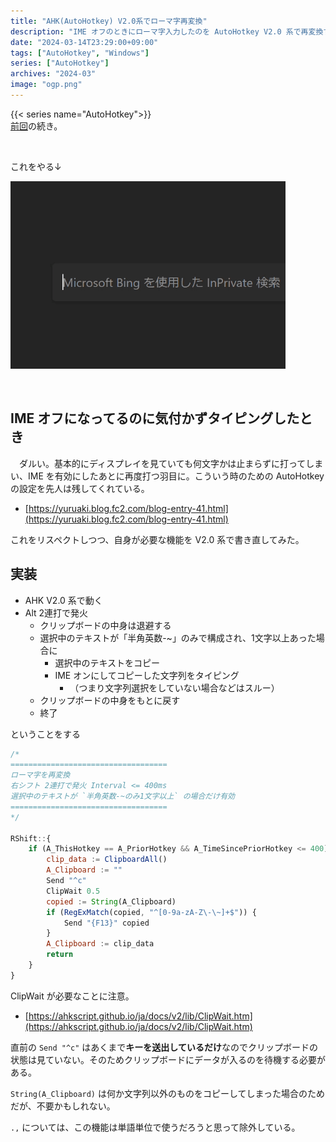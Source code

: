 ```yaml
---
title: "AHK(AutoHotkey) V2.0系でローマ字再変換"
description: "IME オフのときにローマ字入力したのを AutoHotkey V2.0 系で再変換する"
date: "2024-03-14T23:29:00+09:00"
tags: ["AutoHotkey", "Windows"]
series: ["AutoHotkey"]
archives: "2024-03"
image: "ogp.png"
---
```




{{< series name="AutoHotkey">}}  
[前回](https://tbsmcd.net/post/my-first-ahk/)の続き。

<br/>

これをやる↓

![ek_](8544a165.gif)

<br/>

## IME オフになってるのに気付かずタイピングしたとき

　ダルい。基本的にディスプレイを見ていても何文字かは止まらずに打ってしまい、IME を有効にしたあとに再度打つ羽目に。こういう時のための AutoHotkey の設定を先人は残してくれている。

- [https://yuruaki.blog.fc2.com/blog-entry-41.html](https://yuruaki.blog.fc2.com/blog-entry-41.html)

これをリスペクトしつつ、自身が必要な機能を V2.0 系で書き直してみた。

## 実装

- AHK V2.0 系で動く
- Alt 2連打で発火
	- クリップボードの中身は退避する
	- 選択中のテキストが「半角英数-~」のみで構成され、1文字以上あった場合に
		- 選択中のテキストをコピー
		- IME オンにしてコピーした文字列をタイピング
			- （つまり文字列選択をしていない場合などはスルー）
	- クリップボードの中身をもとに戻す
	- 終了

ということをする


```javascript
/*
===================================
ローマ字を再変換
右シフト 2連打で発火 Interval <= 400ms
選択中のテキストが `半角英数-~のみ1文字以上` の場合だけ有効
===================================
*/

RShift::{
    if (A_ThisHotkey == A_PriorHotkey && A_TimeSincePriorHotkey <= 400) {
        clip_data := ClipboardAll()
        A_Clipboard := ""
        Send "^c"
        ClipWait 0.5
        copied := String(A_Clipboard)
        if (RegExMatch(copied, "^[0-9a-zA-Z\-\~]+$")) {
            Send "{F13}" copied
        }
        A_Clipboard := clip_data
        return
    }
}
```

ClipWait が必要なことに注意。

- [https://ahkscript.github.io/ja/docs/v2/lib/ClipWait.htm](https://ahkscript.github.io/ja/docs/v2/lib/ClipWait.htm)

直前の `Send "^c"` はあくまで**キーを送出しているだけ**なのでクリップボードの状態は見ていない。そのためクリップボードにデータが入るのを待機する必要がある。

`String(A_Clipboard)` は何か文字列以外のものをコピーしてしまった場合のためだが、不要かもしれない。

`.,` については、この機能は単語単位で使うだろうと思って除外している。

<br/>
